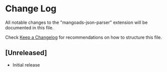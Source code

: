 # Change Log

All notable changes to the "mangoads-json-parser" extension will be documented in this file.

Check [Keep a Changelog](http://keepachangelog.com/) for recommendations on how to structure this file.

## [Unreleased]

- Initial release